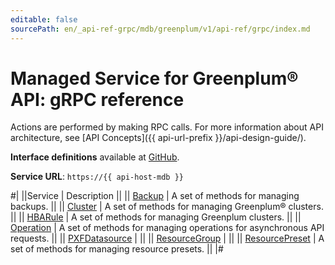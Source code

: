 ```yaml
---
editable: false
sourcePath: en/_api-ref-grpc/mdb/greenplum/v1/api-ref/grpc/index.md
---
```


# Managed Service for Greenplum® API: gRPC reference

Actions are performed by making RPC calls. For more information about API architecture, see [API Concepts]({{ api-url-prefix }}/api-design-guide/).

**Interface definitions** available at [GitHub](https://github.com/yandex-cloud/cloudapi/tree/master/yandex/cloud/mdb/greenplum/v1).

**Service URL**: `https://{{ api-host-mdb }}`

#|
||Service | Description ||
|| [Backup](Backup/index.md) | A set of methods for managing backups. ||
|| [Cluster](Cluster/index.md) | A set of methods for managing Greenplum® clusters. ||
|| [HBARule](HBARule/index.md) | A set of methods for managing Greenplum clusters. ||
|| [Operation](Operation/index.md) | A set of methods for managing operations for asynchronous API requests. ||
|| [PXFDatasource](PXFDatasource/index.md) |  ||
|| [ResourceGroup](ResourceGroup/index.md) |  ||
|| [ResourcePreset](ResourcePreset/index.md) | A set of methods for managing resource presets. ||
|#